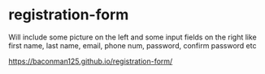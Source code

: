 # registration-form
Will include some picture on the left and some input fields on the right
like first name, last name, email, phone num, password, confirm password etc

https://baconman125.github.io/registration-form/
